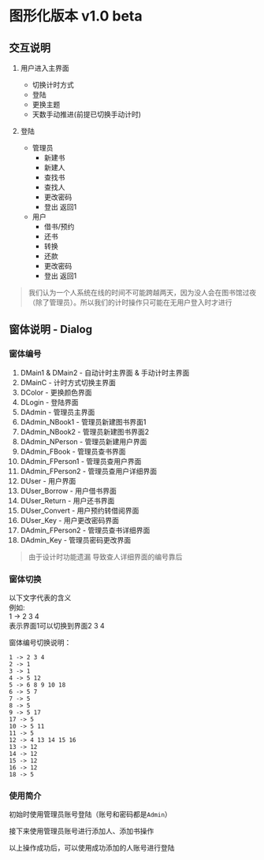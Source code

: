 # 图形化版本 v1.0 beta

## 交互说明

1.  用户进入主界面
    *   切换计时方式
    *   登陆
    *   更换主题
    *   天数手动推进(前提已切换手动计时)

2.  登陆
    *   管理员
        *   新建书
        *   新建人
        *   查找书
        *   查找人
        *   更改密码
        *   登出 返回1
    *   用户
        *   借书/预约
        *   还书
        *   转换
        *   还款
        *   更改密码
        *   登出 返回1

> 我们认为一个人系统在线的时间不可能跨越两天，因为没人会在图书馆过夜（除了管理员）。所以我们的计时操作只可能在无用户登入时才进行

## 窗体说明 - Dialog

### 窗体编号

1.  DMain1 & DMain2 - 自动计时主界面 & 手动计时主界面
2.  DMainC - 计时方式切换主界面
3.  DColor - 更换颜色界面
4.  DLogin - 登陆界面
5.  DAdmin - 管理员主界面
6.  DAdmin_NBook1 - 管理员新建图书界面1
7.  DAdmin_NBook2 - 管理员新建图书界面2
8.  DAdmin_NPerson - 管理员新建用户界面
9.  DAdmin_FBook - 管理员查书界面
10. DAdmin_FPerson1 - 管理员查用户界面
11. DAdmin_FPerson2 - 管理员查用户详细界面
12. DUser - 用户界面
13. DUser_Borrow - 用户借书界面
14. DUser_Return - 用户还书界面
15. DUser_Convert - 用户预约转借阅界面
16. DUser_Key - 用户更改密码界面
17. DAdmin_FPerson2 - 管理员查书详细界面
18. DAdmin_Key - 管理员密码更改界面

> 由于设计时功能遗漏 导致查人详细界面的编号靠后

### 窗体切换

以下文字代表的含义  
例如:  
    1 -> 2 3 4  
表示界面1可以切换到界面2 3 4

窗体编号切换说明：

    1 -> 2 3 4
    2 -> 1
    3 -> 1
    4 -> 5 12
    5 -> 6 8 9 10 18
    6 -> 5 7
    7 -> 5
    8 -> 5
    9 -> 5 17
    17 -> 5
    10 -> 5 11
    11 -> 5
    12 -> 4 13 14 15 16
    13 -> 12
    14 -> 12
    15 -> 12
    16 -> 12
    18 -> 5

### 使用简介

初始时使用管理员账号登陆（账号和密码都是`Admin`）

接下来使用管理员账号进行添加人、添加书操作

以上操作成功后，可以使用成功添加的人账号进行登陆